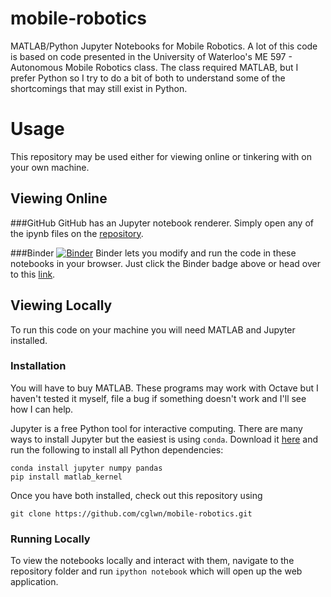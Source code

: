 # mobile-robotics
MATLAB/Python Jupyter Notebooks for Mobile Robotics.
A lot of this code is based on code presented in the University of Waterloo's ME 597 - Autonomous Mobile Robotics class.
The class required MATLAB, but I prefer Python so I try to do a bit of both to understand some of the shortcomings that may still exist in Python.

# Usage
This repository may be used either for viewing online or tinkering with on your own machine.

## Viewing Online

###GitHub
GitHub has an Jupyter notebook renderer.
Simply open any of the ipynb files on the [repository](https://github.com/cglwn/mobile-robotics-jupyter).


###Binder
[![Binder](http://mybinder.org/badge.svg)](http://mybinder.org/repo/cglwn/mobile-robotics-jupyter)
Binder lets you modify and run the code in these notebooks in your browser.
Just click the Binder badge above or head over to this [link](http://mybinder.org/repo/cglwn/mobile-robotics-jupyter).

## Viewing Locally
To run this code on your machine you will need MATLAB and Jupyter installed.

### Installation
You will have to buy MATLAB.
These programs may work with Octave but I haven't tested it myself, file a bug if something doesn't work and I'll see how I can help.

Jupyter is a free Python tool for interactive computing.
There are many ways to install Jupyter but the easiest is using `conda`.
Download it [here](http://continuum.io/downloads#py34) and run the following to install all Python dependencies:

```
conda install jupyter numpy pandas
pip install matlab_kernel
```

Once you have both installed, check out this repository using

```
git clone https://github.com/cglwn/mobile-robotics.git
```

### Running Locally
To view the notebooks locally and interact with them, navigate to the repository folder and run `ipython notebook` which will open up the web application.
